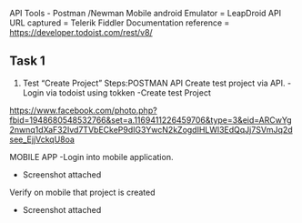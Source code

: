 API Tools - Postman /Newman
Mobile android Emulator = LeapDroid
API URL captured = Telerik Fiddler
Documentation reference = https://developer.todoist.com/rest/v8/


Task 1
--------------------------
1. Test “Create Project”
Steps:POSTMAN API
Create test project via API.
-Login via todoist using tokken
-Create test Project

https://www.facebook.com/photo.php?fbid=1948680548532766&set=a.1169411226459706&type=3&eid=ARCwYg2nwnq1dXaF32Ivd7TVbECkeP9dIG3YwcN2kZogdIHLWl3EdQqJj7SVmJq2dsee_EjjVckqU8oa

MOBILE APP -Login into mobile application.
- Screenshot attached 

Verify on mobile that project is created
- Screenshot attached






